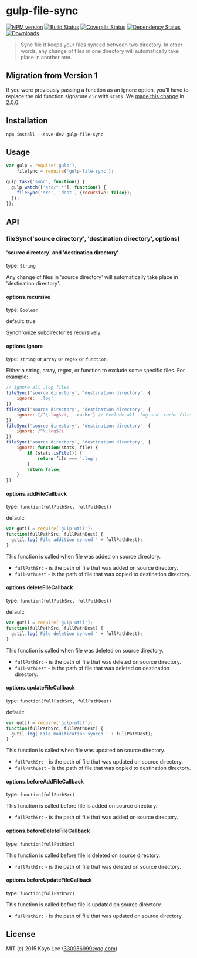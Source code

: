 # gulp-file-sync

[![NPM version][npm-image]][npm-url]
[![Build Status][build-image]][build-result]
[![Coveralls Status][coveralls-image]][coveralls-url]
[![Dependency Status][david-dm-image]][david-dm-url]
[![Downloads][downloads-image]][npm-url]

[npm-url]:         https://npmjs.org/package/gulp-file-sync
[npm-image]:       https://img.shields.io/npm/v/gulp-file-sync.svg
[build-image]:     https://travis-ci.org/kayo5994/gulp-file-sync.svg
[build-result]:    https://travis-ci.org/kayo5994/gulp-file-sync
[coveralls-image]: https://img.shields.io/coveralls/kayo5994/gulp-file-sync.svg?branch=master
[coveralls-url]:   https://coveralls.io/r/kayo5994/gulp-file-sync
[david-dm-url]:    https://david-dm.org/kayo5994/gulp-file-sync
[david-dm-image]:  https://img.shields.io/david/kayo5994/gulp-file-sync.svg
[downloads-image]: https://img.shields.io/npm/dm/gulp-file-sync.svg

> Sync file It keeps your files synced between two directory. In other words, any change of files in one directory will automatically take place in another one.

## Migration from Version 1

If you were previously passing a function as an ignore option, you'll have to replace the old function signature `dir` with `stats`. We [made this change](https://github.com/kayo5994/gulp-file-sync/issues/4) in [2.0.0](https://github.com/kayo5994/gulp-file-sync/releases/tag/2.0.0).

## Installation

```shell
npm install --save-dev gulp-file-sync
```

## Usage

```js
var gulp = require('gulp'),
    fileSync = require('gulp-file-sync');

gulp.task('sync', function() {
  gulp.watch(['src/*.*'], function() {
    fileSync('src', 'dest', {recursive: false});
  });
});
```

## API

### fileSync('source directory', 'destination directory', options)

#### 'source directory' and 'destination directory'

type: `String`

Any change of files in 'source directory' will automatically take place in 'destination directory'.

#### options.recursive

type: `Boolean`

default: true

Synchronize subdirectories recursively.

#### options.ignore

type: `string` or `array` or `regex` or `function`

Either a string, array, regex, or function to exclude some specific files. For example:

```js
// ignore all .log files
fileSync('source directory', 'destination directory', {
    ignore: '.log'  
})
fileSync('source directory', 'destination directory', {
    ignore: [/^\.log$/i, '.cache'] // Exclude all .log and .cache files
})
fileSync('source directory', 'destination directory', {
    ignore: /^\.log$/i 
})
fileSync('source directory', 'destination directory', {
    ignore: function(stats, file) {
        if (stats.isFile()) {
            return file === '.log';
        }
        return false;
    } 
})
```
#### options.addFileCallback

type: `function(fullPathSrc, fullPathDest)`

default: 

```js
var gutil = require('gulp-util');
function(fullPathSrc, fullPathDest) {
  gutil.log('File addition synced ' + fullPathDest);
}
```

This function is called when file was added on source directory.

 * `fullPathSrc` - is the path of file that was added on source directory.
 * `fullPathDest` - is the path of file that was copied to destination directory.

#### options.deleteFileCallback

type: `function(fullPathSrc, fullPathDest)`

default: 

```js
var gutil = require('gulp-util');
function(fullPathSrc, fullPathDest) {
  gutil.log('File deletion synced ' + fullPathDest);
}
```

This function is called when file was deleted on source directory.

 * `fullPathSrc` - is the path of file that was deleted on source directory.
 * `fullPathDest` - is the path of file that was deleted on destination directory.

#### options.updateFileCallback

type: `function(fullPathSrc, fullPathDest)`

default: 

```js
var gutil = require('gulp-util');
function(fullPathSrc, fullPathDest) {
  gutil.log('File modification synced ' + fullPathDest);
}
```

This function is called when file was updated on source directory.

 * `fullPathSrc` - is the path of file that was updated on source directory.
 * `fullPathDest` - is the path of file that was copied to destination directory.

#### options.beforeAddFileCallback

type: `function(fullPathSrc)`

This function is called before file is added on source directory.

 * `fullPathSrc` - is the path of file that was added on source directory.

#### options.beforeDeleteFileCallback

type: `function(fullPathSrc)`

This function is called before file is deleted on source directory.

 * `fullPathSrc` - is the path of file that was deleted on source directory.

#### options.beforeUpdateFileCallback

type: `function(fullPathSrc)`

This function is called before file is updated on source directory.

 * `fullPathSrc` - is the path of file that was updated on source directory.

## License

MIT (c) 2015 Kayo Lee (330956999@qq.com)
